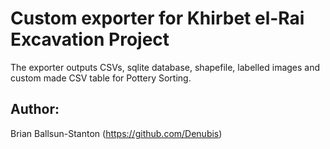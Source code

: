 # Custom exporter for Khirbet el-Rai Excavation Project

The exporter outputs CSVs, sqlite database, shapefile, labelled images and custom made CSV table for Pottery Sorting.

## Author:
Brian Ballsun-Stanton (https://github.com/Denubis)
